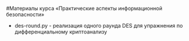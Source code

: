 #Материалы курса «Практические аспекты информационной безопасности»

- des-round.py - реализация одного раунда DES для упражнения по дифференциальному криптоанализу
